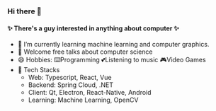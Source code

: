 ### Hi there 👋

#### ✨ There's a guy interested in anything about computer ✨

- 🌱 I’m currently learning machine learning and computer graphics.
- 💬 Welcome free talks about computer science
- 😄 Hobbies: ⌨️Programming  💕Listening to music  🎮Video Games
- 🐼 Tech Stacks
  - Web: Typescript, React, Vue
  - Backend: Spring Cloud, .NET
  - Client: Qt, Electron, React-Native, Android
  - Learning: Machine Learning, OpenCV
